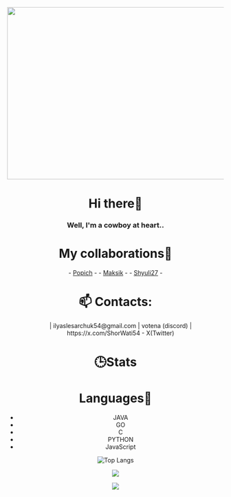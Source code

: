 <img src="https://i.pinimg.com/736x/79/0a/81/790a8166730ad7de5cd09391b86d987d.jpg" text-align: center height=400 px width=1200 px>
<h1 align="center"> Hi there👋 </h1>
 <h3 align="center">Well, I'm a cowboy at heart..</h3>

<h1 align="center">My collaborations💭</h1>
<div align='center'>
- <a href='https://github.com/Popich-nad' text-align='center'>Popich</a> -
- <a href='https://github.com/IliaBultihaetsya'>Maksik</a> -
- <a href='https://github.com/Shyuli27'>Shyuli27</a> -
</div>
<h1 align="center">📫 Contacts:</h1>
<ol>
 <div align='center'>
 | ilyaslesarchuk54@gmail.com 
 | votena (discord)
 | https://x.com/ShorWati54 - X(Twitter)
</ol>
  </div>
<h1 align="center">🕒Stats</h1>
<div align='center'>
<h1 align='center'>Languages👅</h1>
<div>
 <ul>
  <li>JAVA</li>
  <li>GO</li>
  <li>C</li>
  <li>PYTHON</li>
  <li>JavaScript</li>
 </ul>
</div>
 
![Top Langs](https://github-readme-stats.vercel.app/api/top-langs/?username=ShorWati&theme=solarized_dark)

![](https://github-profile-summary-cards.vercel.app/api/cards/profile-details?username=ShorWati&theme=solarized_dark)


![](https://github-profile-summary-cards.vercel.app/api/cards/stats?username=ShorWati&theme=solarized_dark)


</div>
